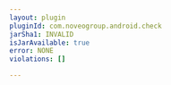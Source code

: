 ```yaml
---
layout: plugin
pluginId: com.noveogroup.android.check
jarSha1: INVALID
isJarAvailable: true
error: NONE
violations: []

---
```

